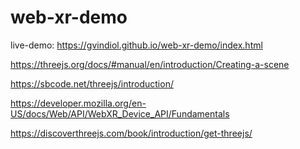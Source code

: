 # web-xr-demo

live-demo: https://gvindiol.github.io/web-xr-demo/index.html

https://threejs.org/docs/#manual/en/introduction/Creating-a-scene

https://sbcode.net/threejs/introduction/

https://developer.mozilla.org/en-US/docs/Web/API/WebXR_Device_API/Fundamentals

https://discoverthreejs.com/book/introduction/get-threejs/
